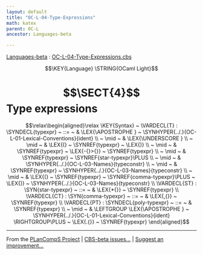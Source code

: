 ```yaml
---
layout: default
title: "OC-L-04-Type-Expressions"
math: katex
parent: OC-L
ancestor: Languages-beta

---
```


[Languages-beta] : [OC-L-04-Type-Expressions.cbs]

$$\KEY{Language} \STRING{OCaml Light}$$

# $$\SECT{4}$$ Type expressions
           


$$\relax\begin{aligned}\relax
  \KEY{Syntax} ~ 
    \VARDECL{T} : \SYNDECL{typexpr}
      ~ ::= ~ &
      \LEX{\APOSTROPHE } ~ \SYNHYPER{../.}{OC-L-01-Lexical-Conventions}{ident} \\
      ~ \mid ~ &  \LEX{\UNDERSCORE } \\
      ~ \mid ~ &  \LEX{(} ~ \SYNREF{typexpr} ~ \LEX{)} \\
      ~ \mid ~ &  \SYNREF{typexpr} ~ \LEX{-{}>{}} ~ \SYNREF{typexpr} \\
      ~ \mid ~ &  \SYNREF{typexpr} ~ \SYNREF{star-typexpr}\PLUS \\
      ~ \mid ~ &  \SYNHYPER{../.}{OC-L-03-Names}{typeconstr} \\
      ~ \mid ~ &  \SYNREF{typexpr} ~ \SYNHYPER{../.}{OC-L-03-Names}{typeconstr} \\
      ~ \mid ~ &  \LEX{(} ~ \SYNREF{typexpr} ~ \SYNREF{comma-typexpr}\PLUS ~ \LEX{)} ~ \SYNHYPER{../.}{OC-L-03-Names}{typeconstr}
    \\
    \VARDECL{ST} : \SYN{star-typexpr}
      ~ ::= ~ & \LEX{*{}} ~ \SYNREF{typexpr}
    \\
    \VARDECL{CT} : \SYN{comma-typexpr}
      ~ ::= ~ & \LEX{,{}} ~ \SYNREF{typexpr}
    \\
    \VARDECL{PT} : \SYNDECL{poly-typexpr}
      ~ ::= ~ &
      \SYNREF{typexpr} \\
      ~ \mid ~ &  \LEFTGROUP \LEX{\APOSTROPHE } ~ \SYNHYPER{../.}{OC-L-01-Lexical-Conventions}{ident} \RIGHTGROUP\PLUS ~ \LEX{.{}} ~ \SYNREF{typexpr}
\end{aligned}$$



[Funcons-beta]: /CBS-beta/math/Funcons-beta
  "FUNCONS-BETA"
[Unstable-Funcons-beta]: /CBS-beta/math/Unstable-Funcons-beta
  "UNSTABLE-FUNCONS-BETA"
[Languages-beta]: /CBS-beta/math/Languages-beta
  "LANGUAGES-BETA"
[Unstable-Languages-beta]: /CBS-beta/math/Unstable-Languages-beta
  "UNSTABLE-LANGUAGES-BETA"
[CBS-beta]: /CBS-beta 
  "CBS-BETA"


____

From the [PLanCompS Project] | [CBS-beta issues...] | [Suggest an improvement...]

[OC-L-04-Type-Expressions.cbs]: /CBS-beta/Languages-beta/OCaml-Light/OC-L-cbs/OC-L/OC-L-04-Type-Expressions/OC-L-04-Type-Expressions.cbs
  "CBS SOURCE FILE"
[PLanCompS Project]: https://plancomps.github.io
  "PROGRAMMING LANGUAGE COMPONENTS AND SPECIFICATIONS PROJECT HOME PAGE"
[CBS-beta issues...]: https://github.com/plancomps/CBS-beta/issues
  "CBS-BETA ISSUE REPORTS ON GITHUB"
[Suggest an improvement...]: mailto:plancomps@gmail.com?Subject=CBS-beta%20-%20comment&Body=Re%3A%20CBS-beta%20specification%20at%20OC-L/OC-L-04-Type-Expressions/OC-L-04-Type-Expressions.cbs%0A%0AComment/Query/Issue/Suggestion%3A%0A%0A%0ASignature%3A%0A 
  "GENERATE AN EMAIL TEMPLATE"
